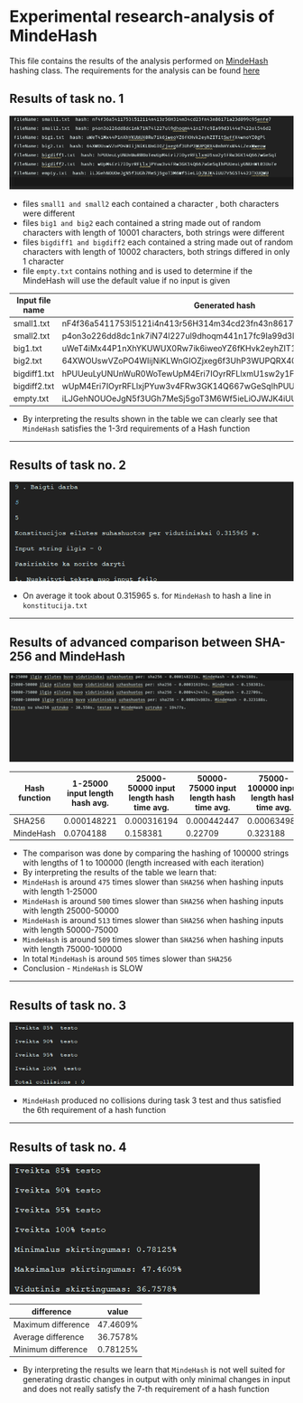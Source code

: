 # Experimental research-analysis of MindeHash

This file contains the results of the analysis performed on [MindeHash](https://github.com/gitguuddd/Hash_generatorius) hashing class.
The requirements for the analysis can be found [here](https://github.com/blockchain-group/Blockchain-technologijos/blob/master/pratybos/1uzduotis-Hashavimas.md)

## Results of task no. 1
![task1](Images/task1.png)
- files ```small1 and small2``` each contained a character , both characters were different
- files ```big1 and big2``` each contained a string made out of random characters with length of 10001 characters, both strings were different
- files ```bigdiff1 and bigdiff2``` each contained a string made out of random characters with length of 10002 characters, both strings differed in only 1 character
- file ```empty.txt``` contains nothing and is used to determine if the MindeHash will use the default value if no input is given

| Input file name | Generated hash                                                   |
|-----------------|------------------------------------------------------------------|
| small1.txt      | nF4f36a5411753l5121i4n413r56H314m34cd23fn43n86171a23d899c95enfe7 |
| small2.txt      | p4on3o226dd8dc1nk7iN74l227ul9dhoqm441n17fc9Ia99d3l44e7422ol546d2 |
| big1.txt        | uWeT4iMx44P1nXhYKUWUX0Rw7ik6iweoYZ6fKHvk2eyhZIT1tSwffX4wnoYI0gPl |
| big2.txt        | 64XWOUswVZoPO4WIijNiKLWnGIOZjxeg6f3UhP3WUPQRX40nhHYxW44LZexWweow |
| bigdiff1.txt    | hPUUeuLyUNUnWuR0WoTewUpM4Eri7IOyrRFLlxmU1sw2y1FRw3GK14Q667wGeSqI |
| bigdiff2.txt    | wUpM4Eri7IOyrRFLlxjPYuw3v4FRw3GK14Q667wGeSqIhPUUeuLyUNUnWt03UoTe |
| empty.txt       | iLJGehNOUOeJgN5f3UGh7MeSj5goT3M6Wf5ieLiOJWJK4iUU7V5G5T4423TKUQWU |

- By interpreting the results shown in the table we can clearly see that ```MindeHash```  satisfies the 1-3rd requirements of a Hash function
---
## Results of task no. 2

![task2](Images/task2.png)
- On average it took about 0.315965 s. for ```MindeHash``` to hash a line in ```konstitucija.txt```
---
## Results of advanced comparison between SHA-256 and MindeHash
![advanced-comp](Images/Advanced.png)

| Hash function | 1-25000 input length hash avg.  | 25000-50000 input length hash time avg. | 50000-75000 input length hash time avg. | 75000-100000 input length hash time avg. | Total test time |
|---------------|---------------------------------|-----------------------------------------|-----------------------------------------|------------------------------------------|-----------------|
| SHA256        | 0.000148221                     | 0.000316194                             | 0.000442447                             | 0.000634983                              | 38.558          |
| MindeHash     | 0.0704188                       | 0.158381                                | 0.22709                                 | 0.323188                                 | 19477           |
- The comparison was done by comparing the hashing of 100000 strings with lengths of 1 to 100000 (length increased with each iteration)
- By interpreting the results of the table we learn that:
- ```MindeHash``` is around ```475``` times slower than ```SHA256``` when hashing inputs with length 1-25000
- ```MindeHash``` is around ```500``` times slower than ```SHA256``` when hashing inputs with length 25000-50000
- ```MindeHash``` is around ```513``` times slower than ```SHA256``` when hashing inputs with length 50000-75000
- ```MindeHash``` is around ```509``` times slower than ```SHA256``` when hashing inputs with length 75000-100000
- In total ```MindeHash``` is around ```505``` times slower than ```SHA256```
- Conclusion - ```MindeHash``` is SLOW
---
## Results of task no. 3
![task3](Images/task3.png)
- ```MindeHash``` produced no collisions during task 3 test and thus satisfied the 6th requirement of a hash function
---
## Results of task no. 4
![task4](Images/task4.png)

| difference         | value    |
|--------------------|----------|
| Maximum difference | 47.4609% |
| Average difference | 36.7578% |
| Minimum difference | 0.78125% |
- By interpreting the results we learn that ```MindeHash``` is not well suited for generating drastic changes in output with only minimal changes in input and does not really satisfy the 7-th requirement of a hash function